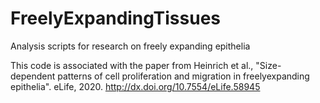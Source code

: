 # FreelyExpandingTissues
Analysis scripts for research on freely expanding epithelia

This code is associated with the paper from Heinrich et al., "Size-dependent patterns of cell proliferation and migration in freelyexpanding epithelia". eLife, 2020. http://dx.doi.org/10.7554/eLife.58945
